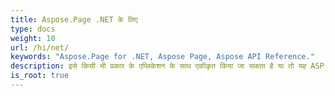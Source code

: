 ```yaml
---
title: Aspose.Page .NET के लिए
type: docs
weight: 10
url: /hi/net/
keywords: "Aspose.Page for .NET, Aspose Page, Aspose API Reference."
description: इसे किसी भी प्रकार के एप्लिकेशन के साथ एकीकृत किया जा सकता है या तो यह ASP.NET वेब एप्लिकेशन या Windows एप्लिकेशन है।
is_root: true
---
```

